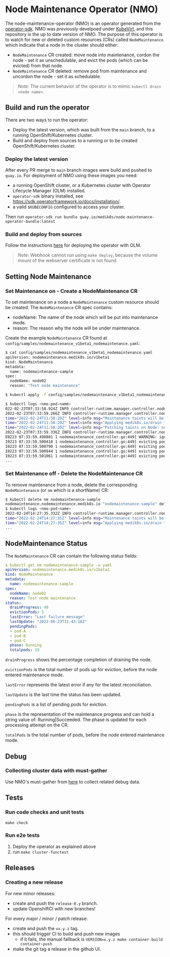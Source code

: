# Node Maintenance Operator (NMO)

The node-maintenance-operator (NMO) is an operator generated from the [operator-sdk](https://github.com/operator-framework/operator-sdk).
NMO was *previously* develpoed under [KubeVirt](https://github.com/kubevirt/node-maintenance-operator), and this repository is the up to date version of NMO.
The purpose of this operator is to watch for new or deleted custom resources (CRs) called `NodeMaintenance` which indicate that a node in the cluster should either:
  - `NodeMaintenance` CR created: move node into maintenance, cordon the node - set it as unschedulable, and evict the pods (which can be evicted) from that node.
  - `NodeMaintenance` CR deleted: remove pod from maintenance and uncordon the node - set it as schedulable.

> *Note*:  The current behavior of the operator is to mimic `kubectl drain <node name>`.

## Build and run the operator

There are two ways to run the operator:

- Deploy the latest version, which was built from the `main` branch, to a running OpenShift/Kubernetes cluster.
- Build and deploy from sources to a running or to be created OpenShift/Kubernetes cluster.

### Deploy the latest version

After every PR merge to `main` branch images were build and pushed to `quay.io`.
For deployment of NMO using these images you need:

- a running OpenShift cluster, or a Kubernetes cluster with Operator Lifecycle Manager (OLM) installed.
- `operator-sdk` binary installed, see https://sdk.operatorframework.io/docs/installation/.
- a valid `$KUBECONFIG` configured to access your cluster.

Then run `operator-sdk run bundle quay.io/medik8s/node-maintenance-operator-bundle:latest`

### Build and deploy from sources
Follow the instructions [here](https://sdk.operatorframework.io/docs/building-operators/golang/tutorial/#3-deploy-your-operator-with-olm) for deploying the operator with OLM.
> *Note*: Webhook cannot run using `make deploy`, because the volume mount of the webserver certificate is not found.

## Setting Node Maintenance

### Set Maintenance on - Create a NodeMaintenance CR

To set maintenance on a node a `NodeMaintenance` custom resource should be created.
The `NodeMaintenance` CR spec contains:
- nodeName: The name of the node which will be put into maintenance mode.
- reason: The reason why the node will be under maintenance.

Create the example `NodeMaintenance` CR found at `config/samples/nodemaintenance_v1beta1_nodemaintenance.yaml`:

```sh
$ cat config/samples/nodemaintenance_v1beta1_nodemaintenance.yaml
apiVersion: nodemaintenance.medik8s.io/v1beta1
kind: NodeMaintenance
metadata:
  name: nodemaintenance-sample
spec:
  nodeName: node02
  reason: "Test node maintenance"

$ kubectl apply -f config/samples/nodemaintenance_v1beta1_nodemaintenance.yaml

$ kubectl logs <nmo-pod-name>
022-02-23T07:33:58.924Z INFO controller-runtime.manager.controller.nodemaintenance Reconciling NodeMaintenance {"reconciler group": "nodemaintenance.medik8s.io", "reconciler kind": "NodeMaintenance", "name": "nodemaintenance-sample", "namespace": ""}
2022-02-23T07:33:59.266Z INFO controller-runtime.manager.controller.nodemaintenance Applying maintenance mode {"reconciler group": "nodemaintenance.medik8s.io", "reconciler kind": "NodeMaintenance", "name": "nodemaintenance-sample", "namespace": "", "node": "node02", "reason": "Test node maintenance"}
time="2022-02-24T11:58:20Z" level=info msg="Maintenance taints will be added to node node02"
time="2022-02-24T11:58:20Z" level=info msg="Applying medik8s.io/drain taint add on Node: node02"
time="2022-02-24T11:58:20Z" level=info msg="Patching taints on Node: node02"
2022-02-23T07:33:59.336Z INFO controller-runtime.manager.controller.nodemaintenance Evict all Pods from Node {"reconciler group": "nodemaintenance.medik8s.io", "reconciler kind": "NodeMaintenance", "name": "nodemaintenance-sample", "namespace": "", "nodeName": "node02"}
E0223 07:33:59.498801 1 nodemaintenance_controller.go:449] WARNING: ignoring DaemonSet-managed Pods: openshift-cluster-node-tuning-operator/tuned-jrprj, openshift-dns/dns-default-kf6jj, openshift-dns/node-resolver-72jzb, openshift-image-registry/node-ca-czgc6, openshift-ingress-canary/ingress-canary-44tgv, openshift-machine-config-operator/machine-config-daemon-csv6c, openshift-monitoring/node-exporter-rzwhz, openshift-multus/multus-additional-cni-plugins-829bh, openshift-multus/multus-qwfc9, openshift-multus/network-metrics-daemon-pxt6n, openshift-network-diagnostics/network-check-target-qqcbr, openshift-sdn/sdn-s5cqx; deleting Pods not managed by ReplicationController, ReplicaSet, Job, DaemonSet or StatefulSet: openshift-marketplace/nmo-downstream-8-8nms7
I0223 07:33:59.500418 1 nodemaintenance_controller.go:449] evicting pod openshift-network-diagnostics/network-check-source-865d4b5578-n2cxg
I0223 07:33:59.500790 1 nodemaintenance_controller.go:449] evicting pod openshift-ingress/router-default-7548cf6fb5-rgxrq
I0223 07:33:59.500944 1 nodemaintenance_controller.go:449] evicting pod openshift-marketplace/12a4cfa0c2be01867daf1d9b7ad7c0ae7a988fd957a2ad6df0d72ff6875lhcx
I0223 07:33:59.501061 1 nodemaintenance_controller.go:449] evicting pod openshift-marketplace/nmo-downstream-8-8nms7
...
```

### Set Maintenance off - Delete the NodeMaintenance CR

To remove maintenance from a node, delete the corresponding `NodeMaintenance` (or `nm` which is a shortName) CR:

```sh
$ kubectl delete nm nodemaintenance-sample
nodemaintenance.nodemaintenance.medik8s.io "nodemaintenance-sample" deleted
$ kubectl logs <nmo-pod-name>
2022-02-24T14:27:35.332Z INFO controller-runtime.manager.controller.nodemaintenance Reconciling NodeMaintenance {"reconciler group": "nodemaintenance.medik8s.io", "reconciler kind": "NodeMaintenance", "name": "nodemaintenance-sample", "namespace": ""}
time="2022-02-24T14:27:35Z" level=info msg="Maintenance taints will be removed from node node02"
time="2022-02-24T14:27:35Z" level=info msg="Applying medik8s.io/drain taint remove on Node: node02"
...
```

## NodeMaintenance Status

The `NodeMaintenance` CR can contain the following status fields:

```yaml
$ kubectl get nm nodemaintenance-sample -o yaml
apiVersion: nodemaintenance.medik8s.io/v1beta1
kind: NodeMaintenance
metadata:
  name: nodemaintenance-sample
spec:
  nodeName: node02
  reason: Test node maintenance
status:
  drainProgress: 40
  evictionPods: 5
  lastError: "Last failure message"
  lastUpdate: "2022-06-23T11:43:18Z"
  pendingPods:
  - pod-A
  - pod-B
  - pod-C
  phase: Running
  totalpods: 19
```

`drainProgress` shows the percentage completion of draining the node.

`evictionPods` is the total number of pods up for eviction, before the node entered maintenance mode.

`lastError` represents the latest error if any for the latest reconciliation.

`lastUpdate` is the last time the status has been updated.

`pendingPods` is a list of pending pods for eviction.

`phase` is the representation of the maintenance progress and can hold a string value of: Running|Succeeded.
The phase is updated for each processing attempt on the CR.

`totalPods` is the total number of pods, before the node entered maintenance mode.

## Debug
### Collecting cluster data with must-gather

Use NMO's must-gather from [here](https://github.com/medik8s/node-maintenance-operator/tree/main/must-gather) to collect related debug data.

## Tests

### Run code checks and unit tests

`make check`

### Run e2e tests

1. Deploy the operator as explained above
2. run `make cluster-functest`

## Releases

### Creating a new release

For new minor releases:

  - create and push the `release-0.y` branch.
  - update OpenshiftCI with new branches!

For every major / minor / patch release:

  - create and push the `vx.y.z` tag.
  - this should trigger CI to build and push new images
    - if it fails, the manual fallback is `VERSION=x.y.z make container-build container-push`
  - make the git tag a release in the github UI.
